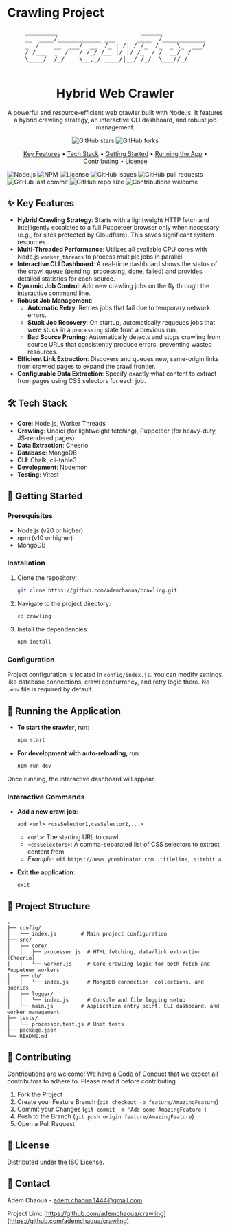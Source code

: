 # Crawling Project

<div align="center">
  <pre>
_________                       ______            
__  ____/____________ ___      ____  /____________
_  /    __  ___/  __ `/_ | /| / /_  /_  _ \_  ___/
/ /___  _  /   / /_/ /__ |/ |/ /_  / /  __/  /    
\____/  /_/    \__,_/ ____/|__/ /_/  \___//_/     
  </pre>
  <h1>Hybrid Web Crawler</h1>
  <p>A powerful and resource-efficient web crawler built with Node.js. It features a hybrid crawling strategy, an interactive CLI dashboard, and robust job management.</p>
</div>

<div align="center">

![GitHub stars](https://img.shields.io/github/stars/ademchaoua/crawling?style=social)
![GitHub forks](https://img.shields.io/github/forks/ademchaoua/crawling?style=social)

</div>

<p align="center">
  <a href="#-key-features">Key Features</a> •
  <a href="#-tech-stack">Tech Stack</a> •
  <a href="#-getting-started">Getting Started</a> •
  <a href="#-running-the-application">Running the App</a> •
  <a href="#-contributing">Contributing</a> •
  <a href="#-license">License</a>
</p>

![Node.js](https://img.shields.io/badge/node.js-v20.x-green.svg)
![NPM](https://img.shields.io/badge/npm-v10.x-blue.svg)
![License](https://img.shields.io/github/license/ademchaoua/crawling)
![GitHub issues](https://img.shields.io/github/issues/ademchaoua/crawling)
![GitHub pull requests](https://img.shields.io/github/issues-pr/ademchaoua/crawling)
![GitHub last commit](https://img.shields.io/github/last-commit/ademchaoua/crawling)
![GitHub repo size](https://img.shields.io/github/repo-size/ademchaoua/crawling)
![Contributions welcome](https://img.shields.io/badge/contributions-welcome-brightgreen.svg)

## ✨ Key Features

- **Hybrid Crawling Strategy**: Starts with a lightweight HTTP fetch and intelligently escalates to a full Puppeteer browser only when necessary (e.g., for sites protected by Cloudflare). This saves significant system resources.
- **Multi-Threaded Performance**: Utilizes all available CPU cores with Node.js `worker_threads` to process multiple jobs in parallel.
- **Interactive CLI Dashboard**: A real-time dashboard shows the status of the crawl queue (pending, processing, done, failed) and provides detailed statistics for each source.
- **Dynamic Job Control**: Add new crawling jobs on the fly through the interactive command line.
- **Robust Job Management**: 
  - **Automatic Retry**: Retries jobs that fail due to temporary network errors.
  - **Stuck Job Recovery**: On startup, automatically requeues jobs that were stuck in a `processing` state from a previous run.
  - **Bad Source Pruning**: Automatically detects and stops crawling from source URLs that consistently produce errors, preventing wasted resources.
- **Efficient Link Extraction**: Discovers and queues new, same-origin links from crawled pages to expand the crawl frontier.
- **Configurable Data Extraction**: Specify exactly what content to extract from pages using CSS selectors for each job.

## 🛠️ Tech Stack

- **Core**: Node.js, Worker Threads
- **Crawling**: Undici (for lightweight fetching), Puppeteer (for heavy-duty, JS-rendered pages)
- **Data Extraction**: Cheerio
- **Database**: MongoDB
- **CLI**: Chalk, cli-table3
- **Development**: Nodemon
- **Testing**: Vitest

## 🚀 Getting Started

### Prerequisites

- Node.js (v20 or higher)
- npm (v10 or higher)
- MongoDB

### Installation

1.  Clone the repository:
    ```bash
    git clone https://github.com/ademchaoua/crawling.git
    ```
2.  Navigate to the project directory:
    ```bash
    cd crawling
    ```
3.  Install the dependencies:
    ```bash
    npm install
    ```

### Configuration

Project configuration is located in `config/index.js`. You can modify settings like database connections, crawl concurrency, and retry logic there. No `.env` file is required by default.

## 🏃 Running the Application

-   **To start the crawler**, run:
    ```bash
    npm start
    ```
-   **For development with auto-reloading**, run:
    ```bash
    npm run dev
    ```

Once running, the interactive dashboard will appear.

### Interactive Commands

-   **Add a new crawl job**:
    ```
    add <url> <cssSelector1,cssSelector2,...>
    ```
    -   `<url>`: The starting URL to crawl.
    -   `<cssSelectors>`: A comma-separated list of CSS selectors to extract content from.
    -   *Example*: `add https://news.ycombinator.com .titleline,.sitebit a`

-   **Exit the application**:
    ```
    exit
    ```

## 📂 Project Structure

```
.
├── config/
│   └── index.js        # Main project configuration
├── src/
│   ├── core/
│   │   ├── processer.js  # HTML fetching, data/link extraction (Cheerio)
│   │   └── worker.js     # Core crawling logic for both fetch and Puppeteer workers
│   ├── db/
│   │   └── index.js      # MongoDB connection, collections, and queries
│   ├── logger/
│   │   └── index.js      # Console and file logging setup
│   └── main.js         # Application entry point, CLI dashboard, and worker management
├── tests/
│   └── processor.test.js # Unit tests
├── package.json
└── README.md
```

## 🤝 Contributing

Contributions are welcome! We have a [Code of Conduct](./CODE_OF_CONDUCT.md) that we expect all contributors to adhere to. Please read it before contributing.

1.  Fork the Project
2.  Create your Feature Branch (`git checkout -b feature/AmazingFeature`)
3.  Commit your Changes (`git commit -m 'Add some AmazingFeature'`)
4.  Push to the Branch (`git push origin feature/AmazingFeature`)
5.  Open a Pull Request

## 📜 License

Distributed under the ISC License.

## 📧 Contact

Adem Chaoua - adem.chaoua.1444@gmail.com

Project Link: [https://github.com/ademchaoua/crawling](https://github.com/ademchaoua/crawling)
